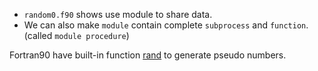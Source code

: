 * `random0.f90` shows use module to share data.
* We can also make `module` contain complete `subprocess` and `function`.(called `module procedure`)

Fortran90 have built-in function [rand](http://www.owlnet.rice.edu/~ceng303/manuals/fortran/FORA_1_3.html) to generate pseudo numbers.

